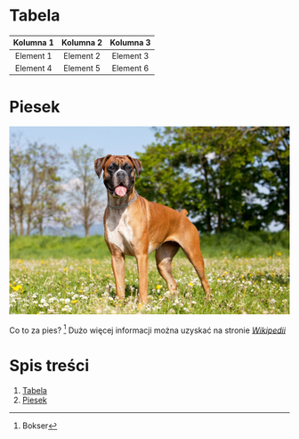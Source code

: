 # Tabela

|Kolumna 1|Kolumna 2|Kolumna 3|
|:---:|:---:|:---:|
|Element 1|Element 2|Element 3|
|Element 4|Element 5|Element 6|

# Piesek
![bokserek.jpg](bokserek.jpg)


Co to za pies? [^1]
Dużo więcej informacji można uzyskać na stronie *[Wikipedii](https://pl.wikipedia.org/wiki/Bokser_(rasa_psa))*

# Spis treści
 1. [Tabela](#Tabela)
 2. [Piesek](#Piesek)


[^1]:Bokser

